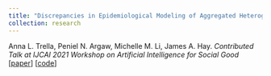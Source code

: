 ```yaml
---
title: "Discrepancies in Epidemiological Modeling of Aggregated Heterogeneous Data"
collection: research
---
```

Anna L. Trella, Peniel N. Argaw, Michelle M. Li, James A. Hay. *Contributed Talk at IJCAI 2021 Workshop on Artificial Intelligence for Social Good* [[paper](https://arxiv.org/abs/2106.10610)] [[code](https://github.com/pargaw/pyCt)]
